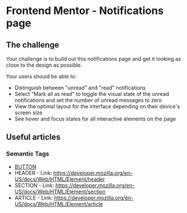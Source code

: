 # Frontend Mentor - Notifications page

## The challenge

Your challenge is to build out this notifications page and get it looking as close to the design as possible.

Your users should be able to: 

- Distinguish between "unread" and "read" notifications
- Select "Mark all as read" to toggle the visual state of the unread notifications and set the number of unread messages to zero
- View the optimal layout for the interface depending on their device's screen size
- See hover and focus states for all interactive elements on the page


## Useful articles

### Semantic Tags
- [BUTTON](https://developer.mozilla.org/en-US/docs/Web/HTML/Element/button)
- HEADER - Link: https://developer.mozilla.org/en-US/docs/Web/HTML/Element/header
- SECTION - Link: https://developer.mozilla.org/en-US/docs/Web/HTML/Element/section
- ARTICLE - Link: https://developer.mozilla.org/en-US/docs/Web/HTML/Element/article